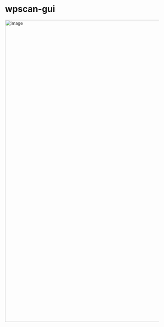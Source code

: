 # wpscan-gui


<img width="1279" height="987" alt="image" src="https://github.com/user-attachments/assets/acf67590-1760-44f4-92c7-6467092f18ce" />
